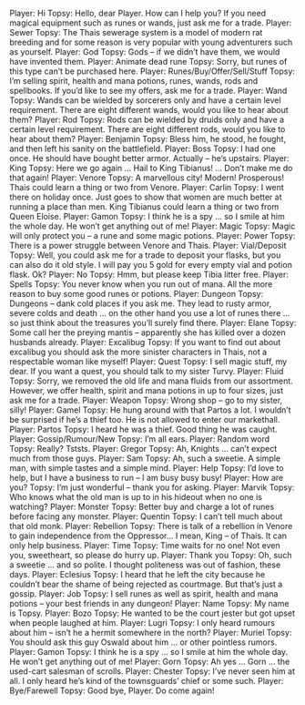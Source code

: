 Player: Hi
Topsy: Hello, dear Player. How can I help you? If you need magical equipment such as runes or wands, just ask me for a trade.
Player: Sewer
Topsy: The Thais sewerage system is a model of modern rat breeding and for some reason is very popular with young adventurers such as yourself.
Player: God
Topsy: Gods – if we didn’t have them, we would have invented them.
Player: Animate dead rune
Topsy: Sorry, but runes of this type can’t be purchased here.
Player: Runes/Buy/Offer/Sell/Stuff
Topsy: I’m selling spirit, health and mana potions, runes, wands, rods and spellbooks. If you’d like to see my offers, ask me for a trade.
Player: Wand
Topsy: Wands can be wielded by sorcerers only and have a certain level requirement. There are eight different wands, would you like to hear about them?
Player: Rod
Topsy: Rods can be wielded by druids only and have a certain level requirement. There are eight different rods, would you like to hear about them?
Player: Benjamin
Topsy: Bless him, he stood, he fought, and then left his sanity on the battlefield.
Player: Boss
Topsy: I had one once. He should have bought better armor. Actually – he’s upstairs.
Player: King
Topsy: <mutters> Here we go again … Hail to King Tibianus! … Don’t make me do that again!
Player: Venore
Topsy: A marvellous city! Modern! Prosperous! Thais could learn a thing or two from Venore.
Player: Carlin
Topsy: I went there on holiday once. Just goes to show that women are much better at running a place than men. King Tibianus could learn a thing or two from Queen Eloise.
Player: Gamon
Topsy: I think he is a spy … so I smile at him the whole day. He won’t get anything out of me!
Player: Magic
Topsy: Magic will only protect you – a rune and some magic potions.
Player: Power
Topsy: There is a power struggle between Venore and Thais.
Player: Vial/Deposit
Topsy: Well, you could ask me for a trade to deposit your flasks, but you can also do it old style. I will pay you 5 gold for every empty vial and potion flask. Ok?
Player: No
Topsy: Hmm, but please keep Tibia litter free.
Player: Spells
Topsy: You never know when you run out of mana. All the more reason to buy some good runes or potions.
Player: Dungeon
Topsy: Dungeons – dank cold places if you ask me. They lead to rusty armor, severe colds and death … on the other hand you use a lot of runes there … so just think about the treasures you’ll surely find there.
Player: Elane
Topsy: Some call her the preying mantis – apparently she has killed over a dozen husbands already.
Player: Excalibug
Topsy: If you want to find out about excalibug you should ask the more sinister characters in Thais, not a respectable woman like myself!
Player: Quest
Topsy: I sell magic stuff, my dear. If you want a quest, you should talk to my sister Turvy.
Player: Fluid
Topsy: Sorry, we removed the old life and mana fluids from our assortment. However, we offer health, spirit and mana potions in up to four sizes, just ask me for a trade.
Player: Weapon
Topsy: Wrong shop – go to my sister, silly!
Player: Gamel
Topsy: He hung around with that Partos a lot. I wouldn’t be surprised if he’s a thief too. He is not allowed to enter our markethall.
Player: Partos
Topsy: I heard he was a thief. Good thing he was caught.
Player: Gossip/Rumour/New
Topsy: I’m all ears.
Player: Random word
Topsy: Really? Tststs.
Player: Gregor
Topsy: Ah, Knights … can’t expect much from those guys.
Player: Sam
Topsy: Ah, such a sweetie. A simple man, with simple tastes and a simple mind.
Player: Help
Topsy: I’d love to help, but I have a business to run – I am busy busy busy!
Player: How are you?
Topsy: I’m just wonderful – thank you for asking.
Player: Marvik
Topsy: Who knows what the old man is up to in his hideout when no one is watching?
Player: Monster
Topsy: Better buy and charge a lot of runes before facing any monster.
Player: Quentin
Topsy: I can’t tell much about that old monk.
Player: Rebellion
Topsy: There is talk of a rebellion in Venore to gain independence from the Oppressor… I mean, King – of Thais. It can only help business.
Player: Time
Topsy: Time waits for no one! Not even you, sweetheart, so please do hurry up.
Player: Thank you
Topsy: Oh, such a sweetie … and so polite. I thought politeness was out of fashion, these days.
Player: Eclesius
Topsy: I heard that he left the city because he couldn’t bear the shame of being rejected as courtmage. But that’s just a gossip.
Player: Job
Topsy: I sell runes as well as spirit, health and mana potions – your best friends in any dungeon!
Player: Name
Topsy: My name is Topsy.
Player: Bozo
Topsy: He wanted to be the court jester but got upset when people laughed at him.
Player: Lugri
Topsy: I only heard rumours about him – isn’t he a hermit somewhere in the north?
Player: Muriel
Topsy: You should ask this guy Oswald about him … or other pointless rumors.
Player: Gamon
Topsy: I think he is a spy … so I smile at him the whole day. He won’t get anything out of me!
Player: Gorn
Topsy: Ah yes … Gorn … the used-cart salesman of scrolls.
Player: Chester
Topsy: I’ve never seen him at all. I only heard he’s kind of the townsguards’ chief or some such.
Player: Bye/Farewell
Topsy: Good bye, Player. Do come again!
